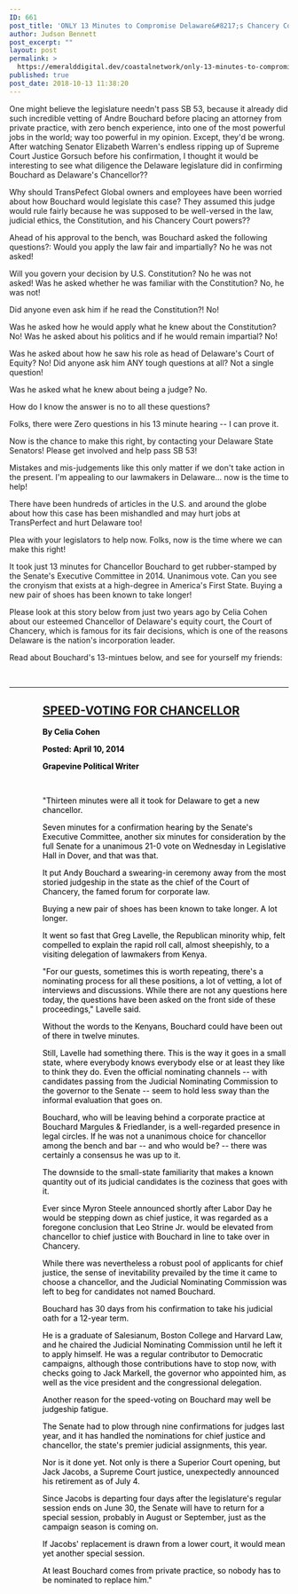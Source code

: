 ```yaml
---
ID: 661
post_title: 'ONLY 13 Minutes to Compromise Delaware&#8217;s Chancery Court'
author: Judson Bennett
post_excerpt: ""
layout: post
permalink: >
  https://emeralddigital.dev/coastalnetwork/only-13-minutes-to-compromise-delawares-chancery-court/
published: true
post_date: 2018-10-13 11:38:20
---
```

One might believe the legislature needn't pass SB 53, because it already did such incredible vetting of Andre Bouchard before placing an attorney from private practice, with zero bench experience, into one of the most powerful jobs in the world; way too powerful in my opinion. Except, they'd be wrong. After watching Senator Elizabeth Warren's endless ripping up of Supreme Court Justice Gorsuch before his confirmation, I thought it would be interesting to see what diligence the Delaware legislature did in confirming Bouchard as Delaware's Chancellor??

Why should TransPefect Global owners and employees have been worried about how Bouchard would legislate this case? They assumed this judge would rule fairly because he was supposed to be well-versed in the law, judicial ethics, the Constitution, and his Chancery Court powers??

Ahead of his approval to the bench, was Bouchard asked the following questions?: Would you apply the law fair and impartially? No he was not asked!

Will you govern your decision by U.S. Constitution? No he was not asked! Was he asked whether he was familiar with the Constitution? No, he was not!

Did anyone even ask him if he read the Constitution?! No!

Was he asked how he would apply what he knew about the Constitution?  No! Was he asked about his politics and if he would remain impartial? No!

Was he asked about how he saw his role as head of Delaware's Court of Equity? No! Did anyone ask him ANY tough questions at all? Not a single question!

Was he asked what he knew about being a judge? No.

How do I know the answer is no to all these questions?

Folks, there were Zero questions in his 13 minute hearing -- I can prove it.

Now is the chance to make this right, by contacting your Delaware State Senators! Please get involved and help pass SB 53!

Mistakes and mis-judgements like this only matter if we don't take action in the present. I'm appealing to our lawmakers in Delaware... now is the time to help!

There have been hundreds of articles in the U.S. and around the globe about how this case has been mishandled and may hurt jobs at TransPerfect and hurt Delaware too!

Plea with your legislators to help now. Folks, now is the time where we can make this right!

It took just 13 minutes for Chancellor Bouchard to get rubber-stamped by the Senate's Executive Committee in 2014. Unanimous vote. Can you see the cronyism that exists at a high-degree in America's First State. Buying a new pair of shoes has been known to take longer!

Please look at this story below from just two years ago by Celia Cohen about our esteemed Chancellor of Delaware's equity court, the Court of Chancery, which is famous for its fair decisions, which is one of the reasons Delaware is the nation's incorporation leader.

Read about Bouchard's 13-mintues below, and see for yourself my friends:

&nbsp;

<hr />

<h2></h2>
<h2 style="padding-left:60px;"><span style="color:#000000;"><strong><a href="http://r20.rs6.net/tn.jsp?f=001pjny56IwZP-zTUMWoRO61PobEn9fXgm2ghpXuMUAp24qKtKdNL4zb29dIR-JIvfForN0G47J5mDqervfS4gdjbgmyGZ5nQMEpLJGQKKkhvpNwddv8ZI7oKDnXlm8Ec3AYtwE8-jv4eM6iTVE7GZj5BbbSN9bCc5ruYP9zQKlZvi3sQnlXNdOIw==&amp;c=j5TR7DWHCs2lEv_t5la3tIol-MpvI6FNFuzLIjikQz3FUDqK4K5QGQ==&amp;ch=N7xvbKq0uzoecEpPihCLxIRxeRjY9DVPmCs_pzMqQFWLMaLk4IhyFA==%22%20%5Ct%20%22_blank" target="_blank" rel="noopener noreferrer">SPEED-VOTING FOR CHANCELLOR</a></strong></span></h2>
<p style="padding-left:60px;"><strong><span style="color:#000000;">By Celia Cohen</span></strong></p>
<p style="padding-left:60px;"><strong><span style="color:#000000;">Posted: April 10, 2014</span></strong></p>
<p style="padding-left:60px;"><strong><span style="color:#000000;">Grapevine Political Writer</span></strong></p>
&nbsp;
<p style="padding-left:60px;"><span style="color:#000000;">"Thirteen minutes were all it took for Delaware to get a new chancellor.</span></p>
<p style="padding-left:60px;"><span style="color:#000000;">Seven minutes for a confirmation hearing by the Senate's Executive Committee, another six minutes for consideration by the full Senate for a unanimous 21-0 vote on Wednesday in Legislative Hall in Dover, and that was that.</span></p>
<p style="padding-left:60px;"><span style="color:#000000;">It put Andy Bouchard a swearing-in ceremony away from the most storied judgeship in the state as the chief of the Court of Chancery, the famed forum for corporate law.</span></p>
<p style="padding-left:60px;"><span style="color:#000000;">Buying a new pair of shoes has been known to take longer. A lot longer.</span></p>
<p style="padding-left:60px;"><span style="color:#000000;">It went so fast that Greg Lavelle, the Republican minority whip, felt compelled to explain the rapid roll call, almost sheepishly, to a visiting delegation of lawmakers from Kenya.</span></p>
<p style="padding-left:60px;"><span style="color:#000000;">"For our guests, sometimes this is worth repeating, there's a nominating process for all these positions, a lot of vetting, a lot of interviews and discussions. While there are not any questions here today, the questions have been asked on the front side of these proceedings," Lavelle said.</span></p>
<p style="padding-left:60px;"><span style="color:#000000;">Without the words to the Kenyans, Bouchard could have been out of there in twelve minutes.</span></p>
<p style="padding-left:60px;"><span style="color:#000000;">Still, Lavelle had something there. This is the way it goes in a small state, where everybody knows everybody else or at least they like to think they do. Even the official nominating channels -- with candidates passing from the Judicial Nominating Commission to the governor to the Senate -- seem to hold less sway than the informal evaluation that goes on.</span></p>
<p style="padding-left:60px;"><span style="color:#000000;">Bouchard, who will be leaving behind a corporate practice at Bouchard Margules &amp; Friedlander, is a well-regarded presence in legal circles. If he was not a unanimous choice for chancellor among the bench and bar -- and who would be? -- there was certainly a consensus he was up to it.</span></p>
<p style="padding-left:60px;"><span style="color:#000000;">The downside to the small-state familiarity that makes a known quantity out of its judicial candidates is the coziness that goes with it.</span></p>
<p style="padding-left:60px;"><span style="color:#000000;">Ever since Myron Steele announced shortly after Labor Day he would be stepping down as chief justice, it was regarded as a foregone conclusion that Leo Strine Jr. would be elevated from chancellor to chief justice with Bouchard in line to take over in Chancery.</span></p>
<p style="padding-left:60px;"><span style="color:#000000;">While there was nevertheless a robust pool of applicants for chief justice, the sense of inevitability prevailed by the time it came to choose a chancellor, and the Judicial Nominating Commission was left to beg for candidates not named Bouchard.</span></p>
<p style="padding-left:60px;"><span style="color:#000000;">Bouchard has 30 days from his confirmation to take his judicial oath for a 12-year term.</span></p>
<p style="padding-left:60px;"><span style="color:#000000;">He is a graduate of Salesianum, Boston College and Harvard Law, and he chaired the Judicial Nominating Commission until he left it to apply himself. He was a regular contributor to Democratic campaigns, although those contributions have to stop now, with checks going to Jack Markell, the governor who appointed him, as well as the vice president and the congressional delegation.</span></p>
<p style="padding-left:60px;"><span style="color:#000000;">Another reason for the speed-voting on Bouchard may well be judgeship fatigue.</span></p>
<p style="padding-left:60px;"><span style="color:#000000;">The Senate had to plow through nine confirmations for judges last year, and it has handled the nominations for chief justice and chancellor, the state's premier judicial assignments, this year.</span></p>
<p style="padding-left:60px;"><span style="color:#000000;">Nor is it done yet. Not only is there a Superior Court opening, but Jack Jacobs, a Supreme Court justice, unexpectedly announced his retirement as of July 4.</span></p>
<p style="padding-left:60px;"><span style="color:#000000;">Since Jacobs is departing four days after the legislature's regular session ends on June 30, the Senate will have to return for a special session, probably in August or September, just as the campaign season is coming on.</span></p>
<p style="padding-left:60px;"><span style="color:#000000;">If Jacobs' replacement is drawn from a lower court, it would mean yet another special session.</span></p>
<p style="padding-left:60px;"><span style="color:#000000;">At least Bouchard comes from private practice, so nobody has to be nominated to replace him."</span></p>
